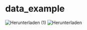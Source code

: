 # data_example
![Herunterladen (1)](https://user-images.githubusercontent.com/104892976/185780595-fec8da61-4215-498e-8aff-5aa1c786d3ed.png)
![Herunterladen](https://user-images.githubusercontent.com/104892976/185780598-8eaffd8c-f931-4e1c-bf7a-900dcc8b47e1.png)
